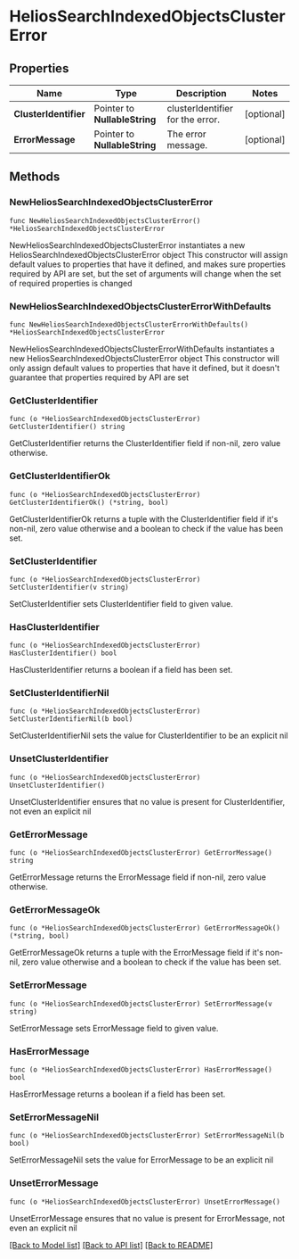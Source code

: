 # HeliosSearchIndexedObjectsClusterError

## Properties

Name | Type | Description | Notes
------------ | ------------- | ------------- | -------------
**ClusterIdentifier** | Pointer to **NullableString** | clusterIdentifier for the error. | [optional] 
**ErrorMessage** | Pointer to **NullableString** | The error message. | [optional] 

## Methods

### NewHeliosSearchIndexedObjectsClusterError

`func NewHeliosSearchIndexedObjectsClusterError() *HeliosSearchIndexedObjectsClusterError`

NewHeliosSearchIndexedObjectsClusterError instantiates a new HeliosSearchIndexedObjectsClusterError object
This constructor will assign default values to properties that have it defined,
and makes sure properties required by API are set, but the set of arguments
will change when the set of required properties is changed

### NewHeliosSearchIndexedObjectsClusterErrorWithDefaults

`func NewHeliosSearchIndexedObjectsClusterErrorWithDefaults() *HeliosSearchIndexedObjectsClusterError`

NewHeliosSearchIndexedObjectsClusterErrorWithDefaults instantiates a new HeliosSearchIndexedObjectsClusterError object
This constructor will only assign default values to properties that have it defined,
but it doesn't guarantee that properties required by API are set

### GetClusterIdentifier

`func (o *HeliosSearchIndexedObjectsClusterError) GetClusterIdentifier() string`

GetClusterIdentifier returns the ClusterIdentifier field if non-nil, zero value otherwise.

### GetClusterIdentifierOk

`func (o *HeliosSearchIndexedObjectsClusterError) GetClusterIdentifierOk() (*string, bool)`

GetClusterIdentifierOk returns a tuple with the ClusterIdentifier field if it's non-nil, zero value otherwise
and a boolean to check if the value has been set.

### SetClusterIdentifier

`func (o *HeliosSearchIndexedObjectsClusterError) SetClusterIdentifier(v string)`

SetClusterIdentifier sets ClusterIdentifier field to given value.

### HasClusterIdentifier

`func (o *HeliosSearchIndexedObjectsClusterError) HasClusterIdentifier() bool`

HasClusterIdentifier returns a boolean if a field has been set.

### SetClusterIdentifierNil

`func (o *HeliosSearchIndexedObjectsClusterError) SetClusterIdentifierNil(b bool)`

 SetClusterIdentifierNil sets the value for ClusterIdentifier to be an explicit nil

### UnsetClusterIdentifier
`func (o *HeliosSearchIndexedObjectsClusterError) UnsetClusterIdentifier()`

UnsetClusterIdentifier ensures that no value is present for ClusterIdentifier, not even an explicit nil
### GetErrorMessage

`func (o *HeliosSearchIndexedObjectsClusterError) GetErrorMessage() string`

GetErrorMessage returns the ErrorMessage field if non-nil, zero value otherwise.

### GetErrorMessageOk

`func (o *HeliosSearchIndexedObjectsClusterError) GetErrorMessageOk() (*string, bool)`

GetErrorMessageOk returns a tuple with the ErrorMessage field if it's non-nil, zero value otherwise
and a boolean to check if the value has been set.

### SetErrorMessage

`func (o *HeliosSearchIndexedObjectsClusterError) SetErrorMessage(v string)`

SetErrorMessage sets ErrorMessage field to given value.

### HasErrorMessage

`func (o *HeliosSearchIndexedObjectsClusterError) HasErrorMessage() bool`

HasErrorMessage returns a boolean if a field has been set.

### SetErrorMessageNil

`func (o *HeliosSearchIndexedObjectsClusterError) SetErrorMessageNil(b bool)`

 SetErrorMessageNil sets the value for ErrorMessage to be an explicit nil

### UnsetErrorMessage
`func (o *HeliosSearchIndexedObjectsClusterError) UnsetErrorMessage()`

UnsetErrorMessage ensures that no value is present for ErrorMessage, not even an explicit nil

[[Back to Model list]](../README.md#documentation-for-models) [[Back to API list]](../README.md#documentation-for-api-endpoints) [[Back to README]](../README.md)


